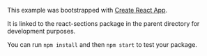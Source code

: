 This example was bootstrapped with [Create React App](https://github.com/facebook/create-react-app).

It is linked to the react-sections package in the parent directory for development purposes.

You can run `npm install` and then `npm start` to test your package.
